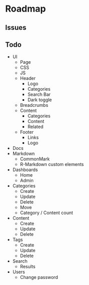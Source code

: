 # Roadmap

## Issues

## Todo

* UI
  * Page
  * CSS
  * JS
  * Header
    * Logo
    * Categories
    * Search Bar
    * Dark toggle
  * Breadcrumbs
  * Content
    * Categories
    * Content
    * Related
  * Footer
    * Links
    * Logo
* Docs
* Markdown
  * CommonMark
  * R-Markdown custom elements
* Dashboards
  * Home
  * Admin
* Categories
  * Create
  * Update
  * Delete
  * Move
  * Category / Content count
* Content
  * Create
  * Update
  * Delete
* Tags
  * Create
  * Update
  * Delete
* Search
  * Results
* Users
  * Change password
